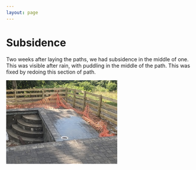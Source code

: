 ```yaml
---
layout: page
---
```


# Subsidence

Two weeks after laying the paths, we had subsidence in the middle of one. This was visible after rain, with puddling in the middle of the path. This was fixed by redoing this section of path.

<a data-fancybox="subsidence" href="images/15-subsidence.jpg"><img src="images/small/15-subsidence.jpg"></a>

